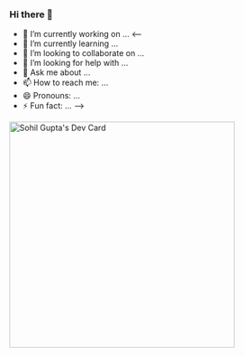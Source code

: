 ### Hi there 👋

- 🔭 I’m currently working on ...
<--
- 🌱 I’m currently learning ...
- 👯 I’m looking to collaborate on ...
- 🤔 I’m looking for help with ...
- 💬 Ask me about ...
- 📫 How to reach me: ...
- 😄 Pronouns: ...
- ⚡ Fun fact: ...
-->

<a href="https://app.daily.dev/sohilgupta123"><img src="https://api.daily.dev/devcards/4055b2f8b0e8494db4c4e90248ee068f.png?r=ezj" width="400" alt="Sohil Gupta's Dev Card"/></a>
